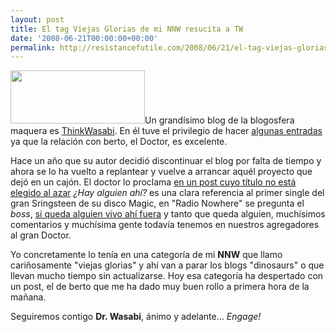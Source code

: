 ```yaml
---
layout: post
title: El tag Viejas Glorias de mi NNW resucita a TW
date: '2008-06-21T00:00:00+00:00'
permalink: http://resistancefutile.com/2008/06/21/el-tag-viejas-glorias-de-mi-nnw-resucita-a-tw/
---
```

<img src="http://resistancefutile.com/wp-content/eoijwoufen.png" alt="" title="Think Wasabi resucita" width="215" height="85" class="derecha_borde" />Un grandísimo blog de la blogosfera maquera es <a href="http://www.thinkwasabi.com/">ThinkWasabi</a>. En él tuve el privilegio de hacer <a href="http://www.thinkwasabi.com/category/apple/">algunas entradas</a> ya que la relación con berto, el Doctor, es excelente. 

Hace un año que su autor decidió discontinuar el blog por falta de tiempo y ahora se lo ha vuelto a replantear y vuelve a arrancar aquél proyecto que dejó en un cajón. El doctor lo proclama <a href="http://www.thinkwasabi.com/2008/06/21/%C2%BFhay-alguien-ahi/">en un post cuyo título no está elegido al azar</a> <em>¿Hay alguien ahí?</em> es una clara referencia al primer single del gran Sringsteen de su disco Magic, en "Radio Nowhere" se pregunta el <em>boss</em>, <a href="http://www.quedeletras.com/letra-cancion-radio-nowhere-bajar-94985/disco-magic/bruce-springsteen-radio-nowhere.html">si queda alguien vivo ahí fuera</a> y tanto que queda alguien, muchísimos comentarios y muchísima gente todavía tenemos en nuestros agregadores al gran Doctor. 

Yo concretamente lo tenía en una categoría de mi <strong>NNW</strong> que llamo cariñosamente "viejas glorias" y ahí van a parar los blogs "dinosaurs" o que llevan mucho tiempo sin actualizarse. Hoy esa categoría ha despertado con un post, el de berto que me ha dado muy buen rollo a primera hora de la mañana. 

Seguiremos contigo <strong>Dr. Wasabi</strong>, ánimo y adelante... <em>Engage!</em>
